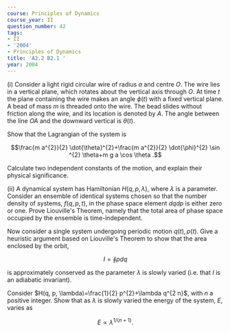 ```yaml
---
course: Principles of Dynamics
course_year: II
question_number: 42
tags:
- II
- '2004'
- Principles of Dynamics
title: 'A2.2 B2.1 '
year: 2004
---
```



(i) Consider a light rigid circular wire of radius $a$ and centre $O$. The wire lies in a vertical plane, which rotates about the vertical axis through $O$. At time $t$ the plane containing the wire makes an angle $\phi(t)$ with a fixed vertical plane. A bead of mass $m$ is threaded onto the wire. The bead slides without friction along the wire, and its location is denoted by $A$. The angle between the line $O A$ and the downward vertical is $\theta(t)$.

Show that the Lagrangian of the system is

$$\frac{m a^{2}}{2} \dot{\theta}^{2}+\frac{m a^{2}}{2} \dot{\phi}^{2} \sin ^{2} \theta+m g a \cos \theta .$$

Calculate two independent constants of the motion, and explain their physical significance.

(ii) A dynamical system has Hamiltonian $H(q, p, \lambda)$, where $\lambda$ is a parameter. Consider an ensemble of identical systems chosen so that the number density of systems, $f(q, p, t)$, in the phase space element $d q d p$ is either zero or one. Prove Liouville's Theorem, namely that the total area of phase space occupied by the ensemble is time-independent.

Now consider a single system undergoing periodic motion $q(t), p(t)$. Give a heuristic argument based on Liouville's Theorem to show that the area enclosed by the orbit,

$$I=\oint p d q$$

is approximately conserved as the parameter $\lambda$ is slowly varied (i.e. that $I$ is an adiabatic invariant).

Consider $H(q, p, \lambda)=\frac{1}{2} p^{2}+\lambda q^{2 n}$, with $n$ a positive integer. Show that as $\lambda$ is slowly varied the energy of the system, $E$, varies as

$$E \propto \lambda^{1 /(n+1)} .$$